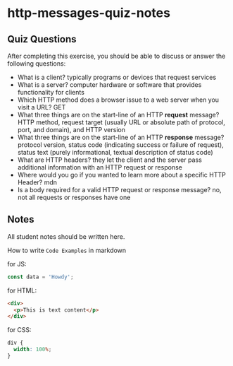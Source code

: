 # http-messages-quiz-notes

## Quiz Questions

After completing this exercise, you should be able to discuss or answer the following questions:

- What is a client?
  typically programs or devices that request services
- What is a server?
  computer hardware or software that provides functionality for clients
- Which HTTP method does a browser issue to a web server when you visit a URL?
  GET
- What three things are on the start-line of an HTTP **request** message?
  HTTP method, request target (usually URL or absolute path of protocol, port, and domain), and HTTP version
- What three things are on the start-line of an HTTP **response** message?
  protocol version, status code (indicating success or failure of request), status text (purely informational, textual description of status code)
- What are HTTP headers?
  they let the client and the server pass additional information with an HTTP request or response
- Where would you go if you wanted to learn more about a specific HTTP Header?
  mdn
- Is a body required for a valid HTTP request or response message?
  no, not all requests or responses have one

## Notes

All student notes should be written here.

How to write `Code Examples` in markdown

for JS:

```javascript
const data = 'Howdy';
```

for HTML:

```html
<div>
  <p>This is text content</p>
</div>
```

for CSS:

```css
div {
  width: 100%;
}
```
